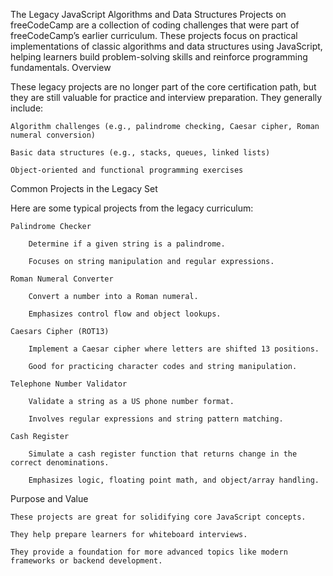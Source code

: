 The Legacy JavaScript Algorithms and Data Structures Projects on freeCodeCamp are a collection of coding challenges that were part of freeCodeCamp’s earlier curriculum. These projects focus on practical implementations of classic algorithms and data structures using JavaScript, helping learners build problem-solving skills and reinforce programming fundamentals.
Overview

These legacy projects are no longer part of the core certification path, but they are still valuable for practice and interview preparation. They generally include:

    Algorithm challenges (e.g., palindrome checking, Caesar cipher, Roman numeral conversion)

    Basic data structures (e.g., stacks, queues, linked lists)

    Object-oriented and functional programming exercises

Common Projects in the Legacy Set

Here are some typical projects from the legacy curriculum:

    Palindrome Checker

        Determine if a given string is a palindrome.

        Focuses on string manipulation and regular expressions.

    Roman Numeral Converter

        Convert a number into a Roman numeral.

        Emphasizes control flow and object lookups.

    Caesars Cipher (ROT13)

        Implement a Caesar cipher where letters are shifted 13 positions.

        Good for practicing character codes and string manipulation.

    Telephone Number Validator

        Validate a string as a US phone number format.

        Involves regular expressions and string pattern matching.

    Cash Register

        Simulate a cash register function that returns change in the correct denominations.

        Emphasizes logic, floating point math, and object/array handling.

Purpose and Value

    These projects are great for solidifying core JavaScript concepts.

    They help prepare learners for whiteboard interviews.

    They provide a foundation for more advanced topics like modern frameworks or backend development.


